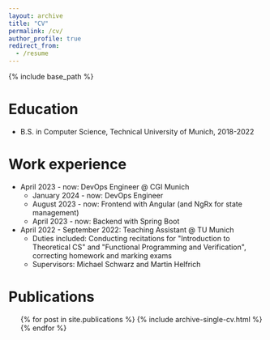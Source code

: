 ```yaml
---
layout: archive
title: "CV"
permalink: /cv/
author_profile: true
redirect_from:
  - /resume
---
```


{% include base_path %}

Education
======
* B.S. in Computer Science, Technical University of Munich, 2018-2022

Work experience
======
* April 2023 - now: DevOps Engineer @ CGI Munich
  * January 2024 - now: DevOps Engineer
  * August 2023 - now: Frontend with Angular (and NgRx for state management)
  * April 2023 - now: Backend with Spring Boot
* April 2022 - September 2022: Teaching Assistant @ TU Munich
  * Duties included: Conducting recitations for "Introduction to Theoretical CS" and "Functional Programming and Verification", correcting homework and marking exams
  * Supervisors: Michael Schwarz and Martin Helfrich

<!-- Skills -->
<!-- ====== -->
<!-- * Skill 1 -->

Publications
======
  <ul>{% for post in site.publications %}
    {% include archive-single-cv.html %}
  {% endfor %}</ul>
  

